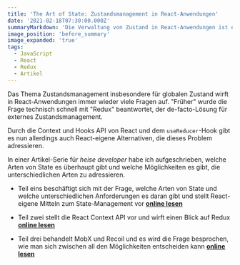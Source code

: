 ```yaml
---
title: 'The Art of State: Zustandsmanagement in React-Anwendungen'
date: '2021-02-18T07:30:00.000Z'
summaryMarkdown: 'Die Verwaltung von Zustand in React-Anwendungen ist ein wichtiges Thema. Für heise developer habe ich aufgeschrieben, welche Möglichkeiten es sowohl mit React selbst als auch mit Bibliotheken gibt.'
image_position: 'before_summary'
image_expanded: 'true'
tags:
  - JavaScript
  - React
  - Redux
  - Artikel
---
```


Das Thema Zustandsmanagement insbesondere für globalen Zustand wirft in React-Anwendungen immer wieder viele Fragen auf. "Früher" wurde die Frage technisch schnell mit "Redux" beantwortet, der de-facto-Lösung für externes Zustandsmanagement.

Durch die Context und Hooks API von React und dem `useReducer`-Hook gibt es nun allerdings auch React-eigene Alternativen, die dieses Problem adressieren.

In einer Artikel-Serie für _heise developer_ habe ich aufgeschrieben, welche Arten von State es überhaupt gibt und welche Möglichkeiten es gibt, die unterschiedlichen Arten zu adressieren.

- Teil eins beschäftigt sich mit der Frage, welche Arten von State und welche unterschiedlichen Anforderungen es daran gibt und stellt React-eigene Mitteln zum State-Management vor **[online lesen](https://www.heise.de/ratgeber/The-Art-of-State-Zustandsmanagement-in-React-Anwendungen-4934595.html)**

- Teil zwei stellt die React Context API vor und wirft einen Blick auf Redux **[online lesen](https://www.heise.de/ratgeber/The-Art-of-State-Zustandsmanagement-in-React-Anwendung-Teil-2-4990188.html)**

- Teil drei behandelt MobX und Recoil und es wird die Frage besprochen, wie man sich zwischen all den Möglichkeiten entscheiden kann **[online lesen](https://www.heise.de/ratgeber/The-Art-of-State-Zustandsmanagement-in-React-Anwendung-Teil-3-5054351.html)**
